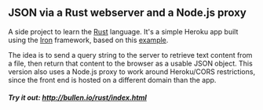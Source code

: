## JSON via a Rust webserver and a Node.js proxy

A side project to learn the [Rust](https://www.rust-lang.org/) language. It's a simple Heroku app built using the [Iron](http://ironframework.io/doc/iron/) framework, based on this [example](https://github.com/defyrlt/heroku-rust-cargo-hello). 

The idea is to send a query string to the server to retrieve text content from a file, then return that content to the browser as a usable JSON object. This version also uses a Node.js proxy to work around Heroku/CORS restrictions, since the front end is hosted on a different domain than the app.

##### Try it out: http://bullen.io/rust/index.html
